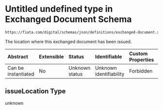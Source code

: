 # Untitled undefined type in Exchanged Document Schema

```txt
https://fiata.com/digital/schemas/json/definitions/exchanged-document.schema.json#/properties/issueLocation
```

The location where this exchanged document has been issued.

| Abstract            | Extensible | Status         | Identifiable            | Custom Properties | Additional Properties | Access Restrictions | Defined In                                                                                                          |
| :------------------ | :--------- | :------------- | :---------------------- | :---------------- | :-------------------- | :------------------ | :------------------------------------------------------------------------------------------------------------------ |
| Can be instantiated | No         | Unknown status | Unknown identifiability | Forbidden         | Allowed               | none                | [exchanged-document.schema.json*](../tooling/out/definitions/exchanged-document.schema.json "open original schema") |

## issueLocation Type

unknown
